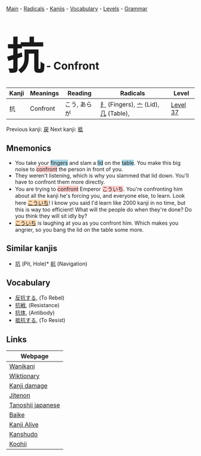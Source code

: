 <style> bigfont {font-size: 100px}</style>
[Main](../README.md) -
[Radicals](../radicals.md) -
[Kanjis](../kanjis.md) -
[Vocabulary](../vocabulary.md) -
[Levels](../levels.md) -
[Grammar](../grammar.md)
# <bigfont> 抗</bigfont> - Confront 

| Kanji | Meanings | Reading | Radicals | Level |
| --- | --- | --- | --- | --- |
| 抗 | Confront | こう, あらが | [扌](../radicals/扌.md) (Fingers), [亠](../radicals/亠.md) (Lid), [几](../radicals/几.md) (Table),  | [Level 37](../levels/wk_level37.md) |

Previous kanji: [戻](戻.md) Next kanji: [抵](抵.md) 

## Mnemonics
 * You take your <span style="background-color:#ADD8E6"> fingers</span> and slam a <span style="background-color:#ADD8E6"> lid</span> on the <span style="background-color:#ADD8E6"> table</span>. You make this big noise to <span style="background-color:#ffcccb"> confront</span> the person in front of you. 
* They weren't listening, which is why you slammed that lid down. You'll have to confront them more directly.
* You are trying to <span style="background-color:#ffcccb"> confront</span> Emperor <span style="background-color:#ffcccb"> こういち</span>. You're confronting him about all the kanji he's forcing you, and everyone else, to learn. Look here <span style="background-color:#fed8b1"> [こういち](https://jisho.org/search/こういち)</span>! I know you said I'd learn like 2000 kanji in no time, but this is way too efficient! What will the people do when they're done? Do you think they will sit idly by?
* <span style="background-color:#fed8b1"> [こういち](https://jisho.org/search/こういち)</span> is laughing at you as you confront him. Which makes you angrier, so you bang the lid on the table some more.


## Similar kanjis
 * [坑](坑.md) (Pit, Hole)* [航](航.md) (Navigation)


## Vocabulary
 * [反抗する](../vocabulary/抗.md), (To Rebel)
* [抗戦](../vocabulary/抗.md), (Resistance)
* [抗体](../vocabulary/抗.md), (Antibody)
* [抵抗する](../vocabulary/抗.md), (To Resist)



## Links 

| Webpage |
| --- |
| [Wanikani          ](https://www.wanikani.com/kanji/抗) |
| [Wiktionary        ](https://en.wiktionary.org/wiki/抗) |
| [Kanji damage      ](http://www.kanjidamage.com/kanji/search?utf8=✓&q=抗) |
| [Jitenon           ](https://jitenon.com/kanji/抗) |
| [Tanoshii japanese ](https://www.tanoshiijapanese.com/dictionary/kanji.cfm?k=抗) |
| [Baike             ](https://baike.baidu.com/item/抗) |
| [Kanji Alive       ](https://app.kanjialive.com/抗) |
| [Kanshudo          ](https://www.kanshudo.com/searchmn?q=抗) |
| [Koohii            ](https://kanji.koohii.com/study/kanji/抗) |
